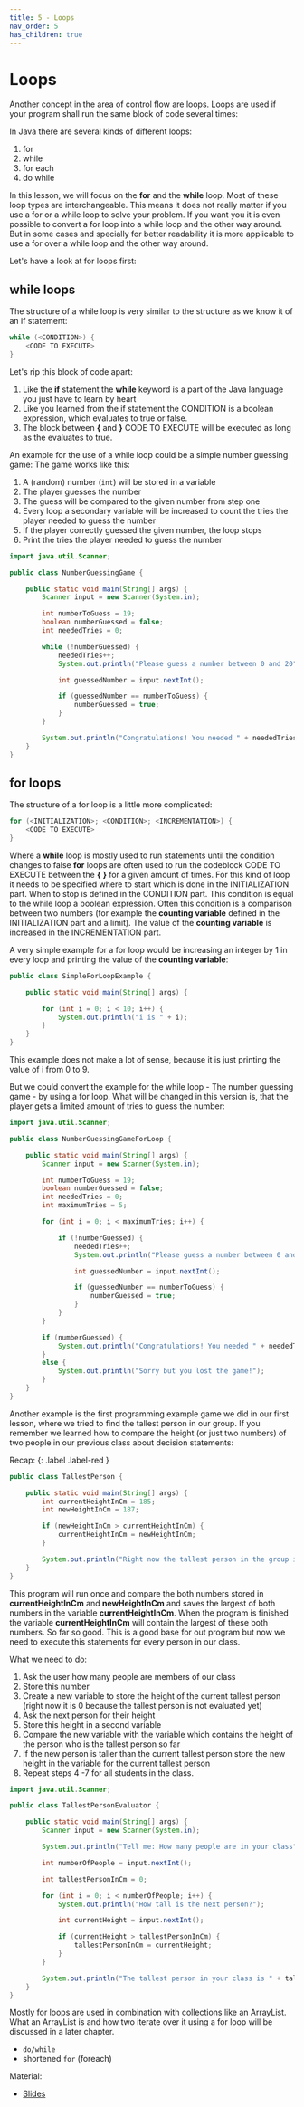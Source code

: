 ```yaml
---
title: 5 - Loops
nav_order: 5
has_children: true
---
```


# Loops

Another concept in the area of control flow are loops. Loops are used if your program shall run the same block of code several times:

In Java there are several kinds of different loops:

1. for
2. while
3. for each
4. do while

In this lesson, we will focus on the **for** and the **while** loop. Most of these loop types are interchangeable.
This means it does not really matter if you use a for or a while loop to solve your problem.
If you want you it is even possible to convert a for loop into a while loop and the other way around.
But in some cases and specially for better readability it is more applicable to use a for over a while loop and the other way around.

Let's have a look at for loops first:

## while loops

The structure of a while loop is very similar to the structure as we know it of an if statement:

```java
while (<CONDITION>) {
    <CODE TO EXECUTE>
}
```

Let's rip this block of code apart:

1. Like the **if** statement the **while** keyword is a part of the Java language you just have to learn by heart
2. Like you learned from the if statement the CONDITION is a boolean expression, which evaluates to true or false.
3. The block between **{** and **}** CODE TO EXECUTE will be executed as long as the <CONDITION> evaluates to true.

An example for the use of a while loop could be a simple number guessing game:
The game works like this:
1. A (random) number (`int`) will be stored in a variable
2. The player guesses the number 
3. The guess will be compared to the given number from step one
4. Every loop a secondary variable will be increased to count the tries the player needed to guess the number
4. If the player correctly guessed the given number, the loop stops
5. Print the tries the player needed to guess the number

```java
import java.util.Scanner;

public class NumberGuessingGame {

    public static void main(String[] args) {
        Scanner input = new Scanner(System.in);

        int numberToGuess = 19;
        boolean numberGuessed = false;
        int neededTries = 0;

        while (!numberGuessed) {
            neededTries++;
            System.out.println("Please guess a number between 0 and 20");

            int guessedNumber = input.nextInt();

            if (guessedNumber == numberToGuess) {
                numberGuessed = true;
            }
        }

        System.out.println("Congratulations! You needed " + neededTries + " tries to guess the given number!");
    }
}
```

## for loops

The structure of a for loop is a little more complicated:

```java
for (<INITIALIZATION>; <CONDITION>; <INCREMENTATION>) {
    <CODE TO EXECUTE>
}

```

Where a **while** loop is mostly used to run statements until the condition changes to false **for** loops are often used
to run the codeblock CODE TO EXECUTE between the **{** **}** for a given amount of times.
For this kind of loop it needs to be specified where to start which is done in the INITIALIZATION part.
When to stop is defined in the CONDITION part. This condition is equal to the while loop a boolean expression.
Often this condition is a comparison between two numbers (for example the **counting variable** defined in the INITIALIZATION
part and a limit). The value of the **counting variable** is increased in the INCREMENTATION part.

A very simple example for a for loop would be increasing an integer by 1 in every loop
and printing the value of the **counting variable**:

```java
public class SimpleForLoopExample {

    public static void main(String[] args) {

        for (int i = 0; i < 10; i++) {
            System.out.println("i is " + i);
        }
    }
}
```

This example does not make a lot of sense, because it is just printing the value of i from 0 to 9.

But we could convert the example for the while loop - The number guessing game - by using a for loop.
What will be changed in this version is, that the player gets a limited amount of tries to guess the number:

```java
import java.util.Scanner;

public class NumberGuessingGameForLoop {

    public static void main(String[] args) {
        Scanner input = new Scanner(System.in);

        int numberToGuess = 19;
        boolean numberGuessed = false;
        int neededTries = 0;
        int maximumTries = 5;

        for (int i = 0; i < maximumTries; i++) {

            if (!numberGuessed) {
                neededTries++;
                System.out.println("Please guess a number between 0 and 20");

                int guessedNumber = input.nextInt();

                if (guessedNumber == numberToGuess) {
                    numberGuessed = true;
                }
            }
        }

        if (numberGuessed) {
            System.out.println("Congratulations! You needed " + neededTries + " ties to guess the given number!");
        }
        else {
            System.out.println("Sorry but you lost the game!");
        }
    }
}
```

Another example is the first programming example game we did in our first lesson, where we tried to find the tallest
person in our group. If you remember we learned how to compare the height (or just two numbers) of two people
in our previous class about decision statements:

Recap:
{: .label .label-red }

```java
public class TallestPerson {

    public static void main(String[] args) {
        int currentHeightInCm = 185;
        int newHeightInCm = 187;        

        if (newHeightInCm > currentHeightInCm) {
            currentHeightInCm = newHeightInCm;
        }

        System.out.println("Right now the tallest person in the group is " + currentHeightInCm + "cm tall!");
    }
}
```

This program will run once and compare the both numbers stored in **currentHeightInCm** and **newHeightInCm** and
saves the largest of both numbers in the variable **currentHeightInCm**. When the program is finished the variable
**currentHeightInCm** will contain the largest of these both numbers. So far so good.
This is a good base for out program but now we need to execute this statements for every person in our class.

What we need to do:
1. Ask the user how many people are members of our class
2. Store this number 
3. Create a new variable to store the height of the current tallest person (right now it is 0 because the tallest person is not evaluated yet)
4. Ask the next person for their height
5. Store this height in a second variable
6. Compare the new variable with the variable which contains the height of the person who is the tallest person so far
7. If the new person is taller than the current tallest person store the new height in the variable for the current tallest person
8. Repeat steps 4 -7 for all students in the class.

```java
import java.util.Scanner;

public class TallestPersonEvaluator {

    public static void main(String[] args) {
        Scanner input = new Scanner(System.in);

        System.out.println("Tell me: How many people are in your class");

        int numberOfPeople = input.nextInt();

        int tallestPersonInCm = 0;

        for (int i = 0; i < numberOfPeople; i++) {
            System.out.println("How tall is the next person?");

            int currentHeight = input.nextInt();

            if (currentHeight > tallestPersonInCm) {
                tallestPersonInCm = currentHeight;
            }
        }

        System.out.println("The tallest person in your class is " + tallestPersonInCm + " cm tall!");
    }
}
```

Mostly for loops are used in combination with collections like an ArrayList.
What an ArrayList is and how two iterate over it using a for loop will be discussed in a later chapter.

- `do/while`
- shortened `for` (foreach)

Material:
- [Slides](https://drive.google.com/open?id=1rXD7s4BHbhagSCYkUmzy8VBnzEBWFUSoOUEWA01ZLlU)
